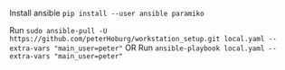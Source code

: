 Install ansible
`pip install --user ansible paramiko`

Run `sudo ansible-pull -U https://github.com/peterHoburg/workstation_setup.git local.yaml --extra-vars "main_user=peter"`
OR
Run `ansible-playbook local.yaml --extra-vars "main_user=peter"`
